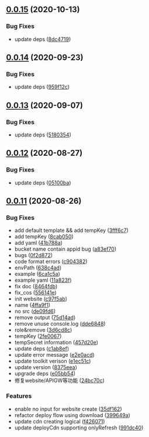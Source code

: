 ## [0.0.15](https://github.com/serverless-components/tencent-website/compare/v0.0.14...v0.0.15) (2020-10-13)


### Bug Fixes

* update deps ([8dc4719](https://github.com/serverless-components/tencent-website/commit/8dc4719500cef34756c8e957b02f1961709c62d2))

## [0.0.14](https://github.com/serverless-components/tencent-website/compare/v0.0.13...v0.0.14) (2020-09-23)


### Bug Fixes

* update deps ([959f12c](https://github.com/serverless-components/tencent-website/commit/959f12cd86fee129a8f7a6890b79a18947c64c71))

## [0.0.13](https://github.com/serverless-components/tencent-website/compare/v0.0.12...v0.0.13) (2020-09-07)


### Bug Fixes

* update deps ([5180354](https://github.com/serverless-components/tencent-website/commit/5180354d981046d8813725601761f104b1d91d49))

## [0.0.12](https://github.com/serverless-components/tencent-website/compare/v0.0.11...v0.0.12) (2020-08-27)


### Bug Fixes

* update deps ([05100ba](https://github.com/serverless-components/tencent-website/commit/05100ba477f13d95b8fafe345960e968236bab56))

## [0.0.11](https://github.com/serverless-components/tencent-website/compare/v0.0.10...v0.0.11) (2020-08-26)


### Bug Fixes

* add default template && add tempKey ([3fff6c7](https://github.com/serverless-components/tencent-website/commit/3fff6c71ea99e7c6446796c1502ed0041ea39444))
* add tempKey ([8cab050](https://github.com/serverless-components/tencent-website/commit/8cab05059e2bbf19ff25abb6bb34f6a45d846375))
* add yaml ([41b788a](https://github.com/serverless-components/tencent-website/commit/41b788a6a55a538c813c78ca546eb9f3e677c629))
* bucket name contain appid bug ([a83ef70](https://github.com/serverless-components/tencent-website/commit/a83ef70f389548363ef5d92034085742798e8786))
* bugs ([0f2d872](https://github.com/serverless-components/tencent-website/commit/0f2d8727ff3da899b01dcda37c9bc3b289bf619c))
* code format errors ([c904382](https://github.com/serverless-components/tencent-website/commit/c9043824f89d236688619fa0f3b7367bae1f88c4))
* envPath ([638c4ad](https://github.com/serverless-components/tencent-website/commit/638c4ada3eb036fbcd271d5520e62167501624a8))
* example ([6ca1c5a](https://github.com/serverless-components/tencent-website/commit/6ca1c5a9ac9fb7f9f4e22ea64a71e3dd2e40b5c2))
* example yaml ([11a823f](https://github.com/serverless-components/tencent-website/commit/11a823f39e0f12b6a50450e054e11d768ee8017f))
* fix doc ([8464fdb](https://github.com/serverless-components/tencent-website/commit/8464fdb076d6172e413b45bb21ab78a8cd1b50fc))
* fix_cos ([556141e](https://github.com/serverless-components/tencent-website/commit/556141e649bbdca08817de542dd8507a77683efb))
* init website ([c97f5ab](https://github.com/serverless-components/tencent-website/commit/c97f5abc54850e3d47f595027a85d3c42e9943f1))
* name ([4ffa9f1](https://github.com/serverless-components/tencent-website/commit/4ffa9f194aa6194f4bfc507f492f56ae12130690))
* no src ([de09fd6](https://github.com/serverless-components/tencent-website/commit/de09fd667e3fdcc60738713cd839acebf2346a8d))
* remove output ([75d14ad](https://github.com/serverless-components/tencent-website/commit/75d14ad178ffdc0427cda95ac54b55b48df03fcd))
* remove unuse console.log ([dde6848](https://github.com/serverless-components/tencent-website/commit/dde684893871ee92c7ee60ed3a9ea226ccecf6b0))
* role&remove ([3d6cd8c](https://github.com/serverless-components/tencent-website/commit/3d6cd8c7e6fd36715716363e762b461c8c5cd37e))
* tempKey ([2fe0067](https://github.com/serverless-components/tencent-website/commit/2fe0067c1aa2bc353d35a1be2dad43a9593f843d))
* tempSecret information ([457d20e](https://github.com/serverless-components/tencent-website/commit/457d20eb5948671cb5ec26d35820773179ddbad1))
* update deps ([c1ab8ef](https://github.com/serverless-components/tencent-website/commit/c1ab8efb1b2b6287fd8ef12942b27e3b157aebc3))
* update error message ([e2e0acd](https://github.com/serverless-components/tencent-website/commit/e2e0acdb3c240b5ca00d40d8f4c5f6ccb263fd61))
* update toolkit verison ([e1ec51c](https://github.com/serverless-components/tencent-website/commit/e1ec51ccb6ae3ac0224bb20bd34cb0d7cd44d7f9))
* update version ([8375eea](https://github.com/serverless-components/tencent-website/commit/8375eeaed6bc36ab0803af4ea79c14ed4fb25ce0))
* upgrade deps ([e05bb54](https://github.com/serverless-components/tencent-website/commit/e05bb543823f1f9c25770f1f232e19ad1525f520))
* 修复website/APIGW等功能 ([24bc70c](https://github.com/serverless-components/tencent-website/commit/24bc70cc6e05790e1d1ddf5fa0357df2dc023be5))


### Features

* enable no input for website create ([35df162](https://github.com/serverless-components/tencent-website/commit/35df162ec229b1408c367be306b445b9ae67759a))
* refactor deploy flow using download ([399649a](https://github.com/serverless-components/tencent-website/commit/399649a7c9a8f04fb38983f8adee9ebfe39ef2d0))
* update cdn creating logical ([f426071](https://github.com/serverless-components/tencent-website/commit/f426071bb08335f0bc1e9737bf033f66df22d4aa))
* update deployCdn supporting onlyRefresh ([991dc40](https://github.com/serverless-components/tencent-website/commit/991dc4041fc746adf957ae4cfb07e8f111231626))
